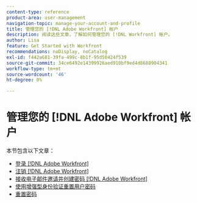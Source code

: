 ```yaml
---
content-type: reference
product-area: user-management
navigation-topic: manage-your-account-and-profile
title: 管理您的 [!DNL Adobe Workfront] 帐户
description: 阅读这些文章，了解如何管理您的 [!DNL Workfront] 帐户。
author: Lisa
feature: Get Started with Workfront
recommendations: noDisplay, noCatalog
exl-id: f442a681-39fa-499c-8b1f-95d50424f539
source-git-commit: 34ce6492e14399926aed910bf9ed4d8688904341
workflow-type: tm+mt
source-wordcount: '46'
ht-degree: 0%

---
```


# 管理您的 [!DNL Adobe Workfront] 帐户

本节包含以下文章：

* [登录 [!DNL Adobe Workfront]](../../../workfront-basics/manage-your-account-and-profile/managing-your-workfront-account/log-in-to-workfront.md)
* [注销 [!DNL Adobe Workfront]](../../../workfront-basics/manage-your-account-and-profile/managing-your-workfront-account/log-out-of-workfront.md)
* [接收电子邮件邀请并创建密码 [!DNL Adobe Workfront]](../../../workfront-basics/manage-your-account-and-profile/managing-your-workfront-account/receive-email-invitations.md)
* [使用增强型身份验证重置用户密码](../../../workfront-basics/manage-your-account-and-profile/managing-your-workfront-account/reset-user-password-eauth.md)
* [重置密码](../../../workfront-basics/manage-your-account-and-profile/managing-your-workfront-account/reset-your-password.md)
